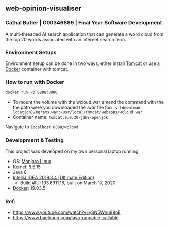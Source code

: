 ## web-opinion-visualiser
### Cathal Butler | G00346889 | Final Year Software Development
 A multi-threaded AI search application that can generate a word cloud from the top 20 words associated with an internet search term.

### Environment Setups
Environment setup can be done in two ways, ether install [Tomcat](https://tomcat.apache.org/download-80.cgi) or use a [Docker](https://www.docker.com/) container with tomcat.


### How to run with Docker
 
`docker run -p 8888:8080`

* To mount the volume with the wcloud.war amend the command with the the path were you downloaded the .war file too
`-v [download location]/ngrams.war:/usr/local/tomcat/webapps/wcloud.war`
* Container name:
`tomcat:9.0.30-jdk8-openjdk`

Navigate to `localhost:8888/wcloud`

### Development & Testing
This project was developed on my own personal laptop running
* OS: [Manjaro Linux](https://manjaro.org/download/official/kde/)
* Kernel: 5.5.15
* Java 8
* [IntelliJ IDEA 2019.3.4 (Ultimate Edition)](https://www.jetbrains.com/idea/)
  - Build #IU-193.6911.18, built on March 17, 2020
* [Docker](https://www.docker.com/): 19.03.5


### Ref:
 * https://www.youtube.com/watch?v=ySN5Wnu88nE
 * https://www.baeldung.com/java-runnable-callable


